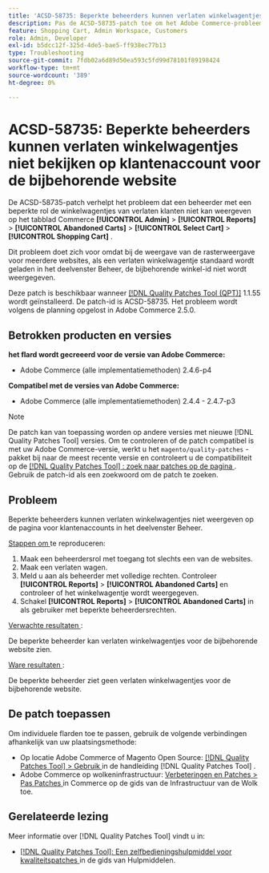 ```yaml
---
title: 'ACSD-58735: Beperkte beheerders kunnen verlaten winkelwagentjes niet bekijken op klantenaccount voor de bijbehorende website'
description: Pas de ACSD-58735-patch toe om het Adobe Commerce-probleem op te lossen, waarbij een beperkte beheerder de verlaten winkelwagentjes niet kan weergeven op de pagina voor klantenaccounts in Commerce Admin voor een bijbehorende website.
feature: Shopping Cart, Admin Workspace, Customers
role: Admin, Developer
exl-id: b5dcc12f-325d-4de5-bae5-ff938ec77b13
type: Troubleshooting
source-git-commit: 7fdb02a6d89d50ea593c5fd99d78101f89198424
workflow-type: tm+mt
source-wordcount: '389'
ht-degree: 0%

---
```


# ACSD-58735: Beperkte beheerders kunnen verlaten winkelwagentjes niet bekijken op klantenaccount voor de bijbehorende website

De ACSD-58735-patch verhelpt het probleem dat een beheerder met een beperkte rol de winkelwagentjes van verlaten klanten niet kan weergeven op het tabblad Commerce **[!UICONTROL Admin]** > **[!UICONTROL Reports]** > **[!UICONTROL Abandoned Carts]** > **[!UICONTROL Select Cart]** > **[!UICONTROL Shopping Cart]** .

Dit probleem doet zich voor omdat bij de weergave van de rasterweergave voor meerdere websites, als een verlaten winkelwagentje standaard wordt geladen in het deelvenster Beheer, de bijbehorende winkel-id niet wordt weergegeven.

Deze patch is beschikbaar wanneer [[!DNL Quality Patches Tool (QPT)]](/help/tools/quality-patches-tool/quality-patches-tool-to-self-serve-quality-patches.md) 1.1.55 wordt geïnstalleerd. De patch-id is ACSD-58735. Het probleem wordt volgens de planning opgelost in Adobe Commerce 2.5.0.

## Betrokken producten en versies

**het flard wordt gecreeerd voor de versie van Adobe Commerce:**

* Adobe Commerce (alle implementatiemethoden) 2.4.6-p4

**Compatibel met de versies van Adobe Commerce:**

* Adobe Commerce (alle implementatiemethoden) 2.4.4 - 2.4.7-p3

>[!NOTE]
>
>De patch kan van toepassing worden op andere versies met nieuwe [!DNL Quality Patches Tool] versies. Om te controleren of de patch compatibel is met uw Adobe Commerce-versie, werkt u het `magento/quality-patches` -pakket bij naar de meest recente versie en controleert u de compatibiliteit op de [[!DNL Quality Patches Tool] : zoek naar patches op de pagina ](https://experienceleague.adobe.com/tools/commerce-quality-patches/index.html) . Gebruik de patch-id als een zoekwoord om de patch te zoeken.

## Probleem

Beperkte beheerders kunnen verlaten winkelwagentjes niet weergeven op de pagina voor klantenaccounts in het deelvenster Beheer.

<u> Stappen om </u> te reproduceren:

1. Maak een beheerdersrol met toegang tot slechts een van de websites.
1. Maak een verlaten wagen.
1. Meld u aan als beheerder met volledige rechten. Controleer **[!UICONTROL Reports]** > **[!UICONTROL Abandoned Carts]** en controleer of het winkelwagentje wordt weergegeven.
1. Schakel **[!UICONTROL Reports]** > **[!UICONTROL Abandoned Carts]** in als gebruiker met beperkte beheerdersrechten.

<u> Verwachte resultaten </u>:

De beperkte beheerder kan verlaten winkelwagentjes voor de bijbehorende website zien.

<u> Ware resultaten </u>:

De beperkte beheerder ziet geen verlaten winkelwagentjes voor de bijbehorende website.

## De patch toepassen

Om individuele flarden toe te passen, gebruik de volgende verbindingen afhankelijk van uw plaatsingsmethode:

* Op locatie Adobe Commerce of Magento Open Source: [[!DNL Quality Patches Tool] > Gebruik ](/help/tools/quality-patches-tool/usage.md) in de handleiding [!DNL Quality Patches Tool] .
* Adobe Commerce op wolkeninfrastructuur: [ Verbeteringen en Patches > Pas Patches ](https://experienceleague.adobe.com/docs/commerce-cloud-service/user-guide/develop/upgrade/apply-patches.html) in Commerce op de gids van de Infrastructuur van de Wolk toe.

## Gerelateerde lezing

Meer informatie over [!DNL Quality Patches Tool] vindt u in:

* [[!DNL Quality Patches Tool]: Een zelfbedieningshulpmiddel voor kwaliteitspatches ](/help/tools/quality-patches-tool/quality-patches-tool-to-self-serve-quality-patches.md) in de gids van Hulpmiddelen.
